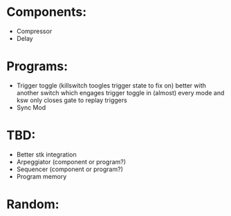 # Components:
- Compressor
- Delay 


# Programs:
- Trigger toggle (killswitch toogles trigger state to fix on)
	better with another switch which engages trigger toggle in (almost) every mode and ksw only closes gate to replay triggers
- Sync Mod


# TBD:
- Better stk integration
- Arpeggiator (component or program?)
- Sequencer (component or program?)
- Program memory


# Random:
